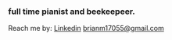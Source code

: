 ### full time pianist and beekeepeer. 
Reach me by: [Linkedin](https://www.linkedin.com/in/brianemai/) [brianm17055@gmail.com](mailto:brianm17055@gmail.com)
